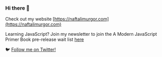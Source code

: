 ### Hi there 👋

<!--
**naftalimurgor/naftalimurgor** is a ✨ _special_ ✨ repository because its `README.md` (this file) appears on your GitHub profile.

Here are some ideas to get you started:

- 🔭 I’m currently working on ...
- 🌱 I’m currently learning ...
- 👯 I’m looking to collaborate on ...
- 🤔 I’m looking for help with ...
- 💬 Ask me about ...
- 📫 How to reach me: ...
- 😄 Pronouns: ...
- ⚡ Fun fact: ...
-->
Check out my website [https://naftalimurgor.com](https://naftalimurgor.com)

Learning JavaScript? Join my newsletter to join the A Modern JavaScript Primer Book pre-release wait list [here](https://naftalimurgor.com/newsletter)


🐦 [Follow me on Twitter!](https://twitter.com/nkmurgor)
